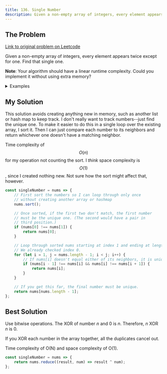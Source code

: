 ```yaml
---
title: 136. Single Number
description: Given a non-empty array of integers, every element appears twice except for one. Find that single one.
---
```


## The Problem

[Link to original problem on Leetcode](https://leetcode.com/problems/single-number/)

Given a non-empty array of integers, every element appears twice except for one. Find that single one.

**Note**: Your algorithm should have a linear runtime complexity. Could you implement it without using extra memory?

<details>
<summary>Examples</summary>

Example 1:

```
Input: [2,2,1]
Output: 1
```

Example 2:

```
Input: [4,1,2,1,2]
Output: 4
```

</details>

## My Solution

This solution avoids creating anything new in memory, such as another list or hash map to keep track. I don't really want to track numbers--just find the unique one. To make it easier to do this in a single loop over the existing array, I sort it. Then I can just compare each number to its neighbors and return whichever one doesn't have a matching neighbor.

Time complexity of $$O(n)$$ for my operation not counting the sort. I _think_ space complexity is $$O(1)$$, since I created nothing new. Not sure how the sort might affect that, however.

```javascript
const singleNumber = nums => {
	// First sort the numbers so I can loop through only once
	// without creating another array or hashmap
	nums.sort();

	// Once sorted, if the first two don't match, the first number
	// must be the unique one. (The second would have a pair in
	// third position.)
	if (nums[0] !== nums[1]) {
		return nums[0];
	}

	// Loop through sorted nums starting at index 1 and ending at length - 1.
	// We already checked index 0.
	for (let i = 1, j = nums.length - 1; i < j; i++) {
		// If nums[i] doesn't equal either of its neighbors, it is unique.
		if (nums[i - 1] !== nums[i] && nums[i] !== nums[i + 1]) {
			return nums[i];
		}
	}

	// If you get this far, the final number must be unique.
	return nums[nums.length - 1];
};
```

## Best Solution

Use bitwise operations. The XOR of number _n_ and 0 is _n_. Therefore, _n_ XOR _n_ is 0.

If you XOR each number in the array together, all the duplicates cancel out.

Time complexity of O(N) and space complexity of O(1).

```javascript
const singleNumber = nums => {
	return nums.reduce((result, num) => result ^ num);
};
```
